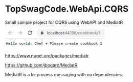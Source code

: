 # TopSwagCode.WebApi.CQRS

Small sample project for CQRS using WebAPI and MediatR

![result.png](result.png)


https://www.nuget.org/packages/mediatr

https://github.com/jbogard/MediatR

MediatR is a In-process messaging with no dependencies.